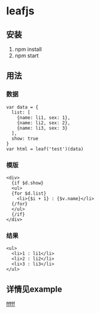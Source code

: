 # leafjs

## 安装
1. npm install
2. npm start

## 用法
### 数据
```
var data = {
  list: [
    {name: li1, sex: 1},
    {name: li2, sex: 2},
    {name: li3, sex: 3}
  ],
  show: true
}
var html = leaf('test')(data)
```

### 模版
```
<div>
  {if $d.show}
  <ul>
  {for $d.list}
    <li>{$i + 1} : {$v.name}</li>
  {/for}
  </ul>
  {/if}
</div>
```

### 结果
```
<ul>
  <li>1 : li1</li>
  <li>2 : li2</li>
  <li>3 : li3</li>
</ul>
```

## 详情见example

[fffff](./examples/)